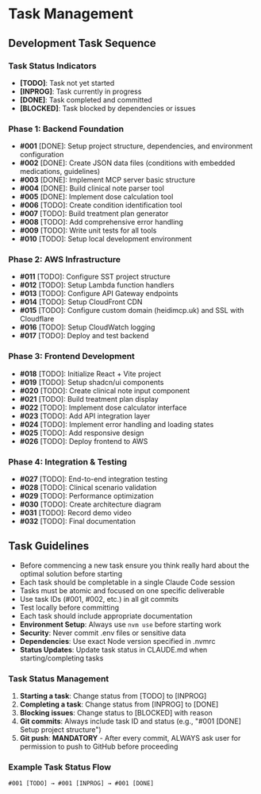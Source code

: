 # Task Management

## Development Task Sequence

### Task Status Indicators

- **[TODO]**: Task not yet started
- **[INPROG]**: Task currently in progress
- **[DONE]**: Task completed and committed
- **[BLOCKED]**: Task blocked by dependencies or issues

### Phase 1: Backend Foundation

- **#001** [DONE]: Setup project structure, dependencies, and environment configuration
- **#002** [DONE]: Create JSON data files (conditions with embedded medications, guidelines)
- **#003** [DONE]: Implement MCP server basic structure
- **#004** [DONE]: Build clinical note parser tool
- **#005** [DONE]: Implement dose calculation tool
- **#006** [TODO]: Create condition identification tool
- **#007** [TODO]: Build treatment plan generator
- **#008** [TODO]: Add comprehensive error handling
- **#009** [TODO]: Write unit tests for all tools
- **#010** [TODO]: Setup local development environment

### Phase 2: AWS Infrastructure

- **#011** [TODO]: Configure SST project structure
- **#012** [TODO]: Setup Lambda function handlers
- **#013** [TODO]: Configure API Gateway endpoints
- **#014** [TODO]: Setup CloudFront CDN
- **#015** [TODO]: Configure custom domain (heidimcp.uk) and SSL with Cloudflare
- **#016** [TODO]: Setup CloudWatch logging
- **#017** [TODO]: Deploy and test backend

### Phase 3: Frontend Development

- **#018** [TODO]: Initialize React + Vite project
- **#019** [TODO]: Setup shadcn/ui components
- **#020** [TODO]: Create clinical note input component
- **#021** [TODO]: Build treatment plan display
- **#022** [TODO]: Implement dose calculator interface
- **#023** [TODO]: Add API integration layer
- **#024** [TODO]: Implement error handling and loading states
- **#025** [TODO]: Add responsive design
- **#026** [TODO]: Deploy frontend to AWS

### Phase 4: Integration & Testing

- **#027** [TODO]: End-to-end integration testing
- **#028** [TODO]: Clinical scenario validation
- **#029** [TODO]: Performance optimization
- **#030** [TODO]: Create architecture diagram
- **#031** [TODO]: Record demo video
- **#032** [TODO]: Final documentation

## Task Guidelines

- Before commencing a new task ensure you think really hard about the optimal solution before starting
- Each task should be completable in a single Claude Code session
- Tasks must be atomic and focused on one specific deliverable
- Use task IDs (#001, #002, etc.) in all git commits
- Test locally before committing
- Each task should include appropriate documentation
- **Environment Setup**: Always use `nvm use` before starting work
- **Security**: Never commit .env files or sensitive data
- **Dependencies**: Use exact Node version specified in .nvmrc
- **Status Updates**: Update task status in CLAUDE.md when starting/completing tasks

### Task Status Management

1. **Starting a task**: Change status from [TODO] to [INPROG]
2. **Completing a task**: Change status from [INPROG] to [DONE]
3. **Blocking issues**: Change status to [BLOCKED] with reason
4. **Git commits**: Always include task ID and status (e.g., "#001 [DONE] Setup project structure")
5. **Git push**: **MANDATORY** - After every commit, ALWAYS ask user for permission to push to GitHub before proceeding

### Example Task Status Flow

```
#001 [TODO] → #001 [INPROG] → #001 [DONE]
```
